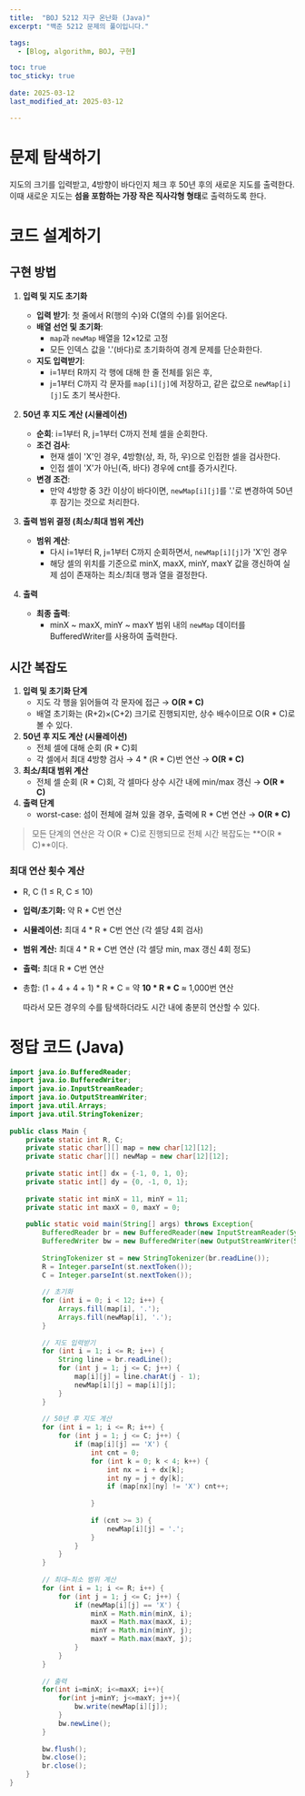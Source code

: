 ```yaml
---
title:  "BOJ 5212 지구 온난화 (Java)"
excerpt: "백준 5212 문제의 풀이입니다."

tags:
  - [Blog, algorithm, BOJ, 구현]

toc: true
toc_sticky: true
 
date: 2025-03-12
last_modified_at: 2025-03-12

---
```


# 문제 탐색하기

지도의 크기를 입력받고, 4방향이 바다인지 체크 후 50년 후의 새로운 지도를 출력한다. 
이때 새로운 지도는 **섬을 포함하는 가장 작은 직사각형 형태**로 출력하도록 한다.

# 코드 설계하기

## 구현 방법

1. **입력 및 지도 초기화**
   - **입력 받기**: 첫 줄에서 R(행의 수)와 C(열의 수)를 읽어온다.
   - **배열 선언 및 초기화**:  
     - `map`과 `newMap` 배열을 12×12로 고정
     - 모든 인덱스 값을 '.'(바다)로 초기화하여 경계 문제를 단순화한다.
   - **지도 입력받기**:  
     - i=1부터 R까지 각 행에 대해 한 줄 전체를 읽은 후,  
     - j=1부터 C까지 각 문자를 `map[i][j]`에 저장하고, 같은 값으로 `newMap[i][j]`도 초기 복사한다.

2. **50년 후 지도 계산 (시뮬레이션)**
   - **순회**: i=1부터 R, j=1부터 C까지 전체 셀을 순회한다.
   - **조건 검사**:  
     - 현재 셀이 'X'인 경우, 4방향(상, 좌, 하, 우)으로 인접한 셀을 검사한다.
     - 인접 셀이 'X'가 아닌(즉, 바다) 경우에 cnt를 증가시킨다.
   - **변경 조건**:  
     - 만약 4방향 중 3칸 이상이 바다이면, `newMap[i][j]`를 '.'로 변경하여 50년 후 잠기는 것으로 처리한다.

3. **출력 범위 결정 (최소/최대 범위 계산)**
   - **범위 계산**:  
     - 다시 i=1부터 R, j=1부터 C까지 순회하면서, `newMap[i][j]`가 'X'인 경우
     - 해당 셀의 위치를 기준으로 minX, maxX, minY, maxY 값을 갱신하여 실제 섬이 존재하는 최소/최대 행과 열을 결정한다.

4. **출력**
   - **최종 출력**:  
     - minX ~ maxX, minY ~ maxY 범위 내의 `newMap` 데이터를 BufferedWriter를 사용하여 출력한다.


## 시간 복잡도

1. **입력 및 초기화 단계**
    - 지도 각 행을 읽어들여 각 문자에 접근 → **O(R * C)**
    - 배열 초기화는 (R+2)×(C+2) 크기로 진행되지만, 상수 배수이므로 O(R * C)로 볼 수 있다.
2. **50년 후 지도 계산 (시뮬레이션)**
    - 전체 셀에 대해 순회 (R * C)회
    - 각 셀에서 최대 4방향 검사 → 4 * (R * C)번 연산 → **O(R * C)**
3. **최소/최대 범위 계산**
    - 전체 셀 순회 (R * C)회, 각 셀마다 상수 시간 내에 min/max 갱신 → **O(R * C)**
4. **출력 단계**
    - worst-case: 섬이 전체에 걸쳐 있을 경우, 출력에 R * C번 연산 → **O(R * C)**

> 모든 단계의 연산은 각 O(R * C)로 진행되므로 전체 시간 복잡도는 **O(R * C)**이다.

### 최대 연산 횟수 계산 

- R, C (1 ≤ R, C ≤ 10)
- **입력/초기화:** 약 R * C번 연산
- **시뮬레이션:** 최대 4 * R * C번 연산 (각 셀당 4회 검사)
- **범위 계산:** 최대 4 * R * C번 연산 (각 셀당 min, max 갱신 4회 정도)
- **출력:** 최대 R * C번 연산
- 총합: (1 + 4 + 4 + 1) * R * C = 약 **10 * R * C** ≈ 1,000번 연산
  
  따라서 모든 경우의 수를 탐색하더라도 시간 내에 충분히 연산할 수 있다.

# 정답 코드 (Java)

```java
import java.io.BufferedReader;  
import java.io.BufferedWriter;  
import java.io.InputStreamReader;  
import java.io.OutputStreamWriter;  
import java.util.Arrays;  
import java.util.StringTokenizer;  
  
public class Main {  
    private static int R, C;  
    private static char[][] map = new char[12][12];  
    private static char[][] newMap = new char[12][12];  
  
    private static int[] dx = {-1, 0, 1, 0};  
    private static int[] dy = {0, -1, 0, 1};  
  
    private static int minX = 11, minY = 11;  
    private static int maxX = 0, maxY = 0;  
  
    public static void main(String[] args) throws Exception{  
        BufferedReader br = new BufferedReader(new InputStreamReader(System.in));  
        BufferedWriter bw = new BufferedWriter(new OutputStreamWriter(System.out));  
  
        StringTokenizer st = new StringTokenizer(br.readLine());  
        R = Integer.parseInt(st.nextToken());  
        C = Integer.parseInt(st.nextToken());  
  
        // 초기화  
        for (int i = 0; i < 12; i++) {  
            Arrays.fill(map[i], '.');  
            Arrays.fill(newMap[i], '.');  
        }  
  
        // 지도 입력받기  
        for (int i = 1; i <= R; i++) {  
            String line = br.readLine();  
            for (int j = 1; j <= C; j++) {  
                map[i][j] = line.charAt(j - 1);  
                newMap[i][j] = map[i][j];  
            }  
        }  
  
        // 50년 후 지도 계산  
        for (int i = 1; i <= R; i++) {  
            for (int j = 1; j <= C; j++) {  
                if (map[i][j] == 'X') {  
                    int cnt = 0;  
                    for (int k = 0; k < 4; k++) {  
                        int nx = i + dx[k];  
                        int ny = j + dy[k];  
                        if (map[nx][ny] != 'X') cnt++;  
  
                    }  
  
                    if (cnt >= 3) {  
                        newMap[i][j] = '.';  
                    }  
                }  
            }  
        }  
  
        // 최대~최소 범위 계산  
        for (int i = 1; i <= R; i++) {  
            for (int j = 1; j <= C; j++) {  
                if (newMap[i][j] == 'X') {  
                    minX = Math.min(minX, i);  
                    maxX = Math.max(maxX, i);  
                    minY = Math.min(minY, j);  
                    maxY = Math.max(maxY, j);  
                }  
            }  
        }  
  
        // 출력  
        for(int i=minX; i<=maxX; i++){  
            for(int j=minY; j<=maxY; j++){  
                bw.write(newMap[i][j]);  
            }  
            bw.newLine();  
        }  
  
        bw.flush();  
        bw.close();  
        br.close();  
    }  
}
```

